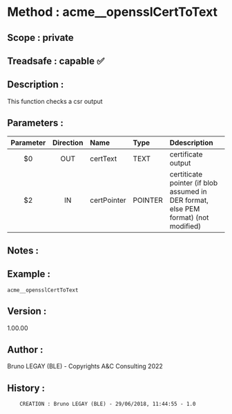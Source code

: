 ﻿# **Method :** acme__opensslCertToText## **Scope :** private## **Treadsafe :** capable ✅ ## **Description :** This function checks a csr output## **Parameters :** | Parameter | Direction | Name | Type | Ddescription | |:----:|:----:|:----|:----|:----| | $0 | OUT | certText | TEXT | certificate output | | $2 | IN | certPointer | POINTER | certiticate pointer (if blob assumed in DER format, else PEM format) (not modified) | ## **Notes :** ## **Example :** ```acme__opensslCertToText```## **Version :** 1.00.00## **Author :** Bruno LEGAY (BLE) - Copyrights A&C Consulting 2022## **History :**         CREATION : Bruno LEGAY (BLE) - 29/06/2018, 11:44:55 - 1.0